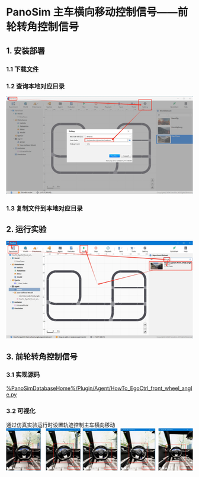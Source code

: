 # PanoSim 主车横向移动控制信号——前轮转角控制信号

## 1. 安装部署

### 1.1 下载[文件](https://github.com/liyanlee/PanoSim_How_To/tree/main/EgoControl/expect_trajectory/PanoSimDatabase)

### 1.2 查询本地对应目录
![image](../../Bus/ego/docs/images/folder.jpg)

### 1.3 复制文件到本地对应目录

## 2. 运行实验
![image](docs/images/open.jpg)

## 3. 前轮转角控制信号

### 3.1 实现源码
[%PanoSimDatabaseHome%/Plugin/Agent/HowTo_EgoCtrl_front_wheel_angle.py](PanoSimDatabase/Plugin/Agent/HowTo_EgoCtrl_front_wheel_angle.py)

### 3.2 可视化
通过仿真实验运行时设置轨迹控制主车横向移动
![image](docs/images/visualization.jpg)
